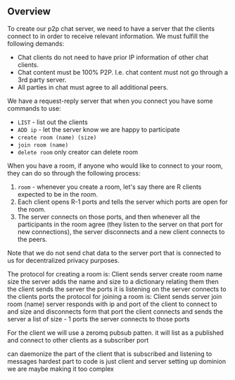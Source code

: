 ## Overview

To create our p2p chat server, we need to have a server that the clients connect to in order to receive relevant information. We must fulfill the following demands:

- Chat clients do not need to have prior IP information of other chat clients.
- Chat content must be 100% P2P. I.e. chat content must not go through a 3rd party server.
- All parties in chat must agree to all additional peers.

We have a request-reply server that when you connect you have some commands to use:

- `LIST` - list out the clients
- `ADD ip` - let the server know we are happy to participate
- `create room (name) (size)`
- `join room (name)`
- `delete room` only creator can delete room

When you have a room, if anyone who would like to connect to your room, they can do so through the following process:

1. `room` - whenever you create a room, let's say there are R clients expected to be in the room.
2. Each client opens R-1 ports and tells the server which ports are open for the room.
3. The server connects on those ports, and then whenever all the participants in the room agree (they listen to the server on that port for new connections), the server disconnects and a new client connects to the peers.

Note that we do not send chat data to the server port that is connected to us for decentralized privacy purposes.

The protocol for creating a room is:
    Client sends server create room name size
    the server adds the name and size to a dictionary relating them
    then the client sends the server the ports it is listening on
    the server connects to the clients ports
the protocol for joining a room is:
    Client sends server join room (name)
    server responds with ip and port of the client to connect to and size and disconnects form that port
    the client connects and sends the server a list of size - 1 ports
    the server connects to those ports

For the client we will use a zeromq pubsub patten. it will list as a published and connect to other clients as a subscriber port

can daemonize the part of the client that is subscribed and listening to messages
hardest part to code is just client and server setting up dominion
we are maybe making it too complex